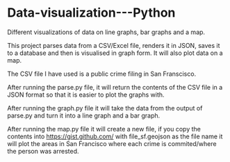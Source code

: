 # Data-visualization---Python

Different visualizations of data on line graphs, bar graphs and a map.

This project parses data from a CSV/Excel file, renders it in JSON,
saves it to a database and then is visualised in graph form. It will also plot data on a map.

The CSV file I have used is a public crime filing in San Franscisco. 

After running the parse.py file, it will return the contents of the CSV file in a JSON format so that it is easier to plot the graphs with.

After running the graph.py file it will take the data from the output of parse.py and turn it into a line graph and a bar graph.

After running the map.py file it will create a new file, if you copy the contents into https://gist.github.com/
with file_sf.geojson as the file name it will plot the areas in San Francisco where each crime is commited/where the person was arrested.
